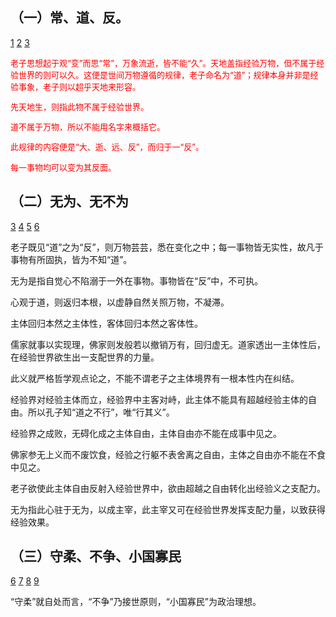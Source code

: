 ## （一）常、道、反。
[1](劳思光中哲史/1.jpg)
[2](劳思光中哲史/2.jpg)
[3](劳思光中哲史/3.jpg)

<font color=red size=2>
老子思想起于观“变”而思“常”，万象流逝，皆不能“久”。天地盖指经验万物，但不属于经验世界的则可以久。这便是世间万物遵循的规律，老子命名为“道”；规律本身并非是经验事象，老子则以超乎天地来形容。

先天地生，则指此物不属于经验世界。

道不属于万物，所以不能用名字来概括它。

此规律的内容便是“大、逝、远、反”，而归于一“反”。

每一事物均可以变为其反面。
</font>



## （二）无为、无不为

[3](劳思光中哲史/3.jpg)
[4](劳思光中哲史/4.jpg)
[5](劳思光中哲史/5.jpg)
[6](劳思光中哲史/6.jpg)

老子既见“道”之为“反”，则万物芸芸，悉在变化之中；每一事物皆无实性，故凡于事物有所固执，皆为不知“道”。

无为是指自觉心不陷溺于一外在事物。事物皆在“反”中，不可执。

心观于道，则返归本根，以虚静自然关照万物，不凝滞。

主体回归本然之主体性，客体回归本然之客体性。

儒家就事以实现理，佛家则发般若以撤销万有，回归虚无。道家透出一主体性后，在经验世界欲生出一支配世界的力量。

此义就严格哲学观点论之，不能不谓老子之主体境界有一根本性内在纠结。

经验界对经验主体而立，经验界中主客对峙，此主体不能具有超越经验主体的自由。所以孔子知“道之不行”，唯“行其义”。

经验界之成败，无碍化成之主体自由，主体自由亦不能在成事中见之。

佛家参无上义而不废饮食，经验之行躯不表舍离之自由，主体之自由亦不能在不食中见之。

老子欲使此主体自由反射入经验世界中，欲由超越之自由转化出经验义之支配力。

无为指此心驻于无为，以成主宰，此主宰又可在经验世界发挥支配力量，以致获得经验效果。

## （三）守柔、不争、小国寡民

[6](劳思光中哲史/6.jpg)
[7](劳思光中哲史/7.jpg)
[8](劳思光中哲史/8.jpg)
[9](劳思光中哲史/9.jpg)

“守柔”就自处而言，“不争”乃接世原则，“小国寡民”为政治理想。

